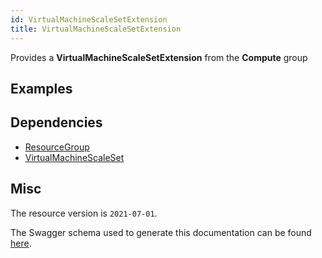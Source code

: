 ```yaml
---
id: VirtualMachineScaleSetExtension
title: VirtualMachineScaleSetExtension
---
```

Provides a **VirtualMachineScaleSetExtension** from the **Compute** group
## Examples
## Dependencies
- [ResourceGroup](../Resources/ResourceGroup.md)
- [VirtualMachineScaleSet](../Compute/VirtualMachineScaleSet.md)
## Misc
The resource version is `2021-07-01`.

The Swagger schema used to generate this documentation can be found [here](https://github.com/Azure/azure-rest-api-specs/tree/main/specification/compute/resource-manager/Microsoft.Compute/stable/2021-07-01/compute.json).
